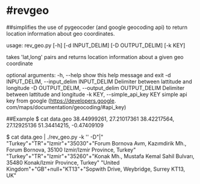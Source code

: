 #revgeo
======

##simplifies the use of pygeocoder (and google geocoding api) to return location information about geo coordinates. 

usage: rev\_geo.py [-h] [-d INPUT\_DELIM] [-D OUTPUT\_DELIM] [-k KEY]

takes 'lat,long' pairs and returns location information about a given geo
coordinate

optional arguments:
  -h, --help            show this help message and exit
  -d INPUT\_DELIM, --input\_delim INPUT\_DELIM
                        Delimiter between lattitude and longitude
  -D OUTPUT\_DELIM, --output\_delim OUTPUT\_DELIM
                        Delimiter between lattitude and longitude
  -k KEY, --simple\_api\_key KEY
                        simple api key from google (https://developers.google.
                        com/maps/documentation/geocoding/#api\_key)

##Example
$ cat data.geo
38.44999261, 27.21017361
38.42217564, 27.12925136
51.34414215, -0.47409109

$ cat data.geo | ./rev\_geo.py -k '<simple google api key>' -D"|"
"Turkey"+"TR"+"Izmir"+"35030"+"Forum Bornova Avm, Kazımdirik Mh., Forum Bornova, 35100 Izmir/Izmir Province, Turkey"
"Turkey"+"TR"+"Izmir"+"35260"+"Konak Mh., Mustafa Kemal Sahil Bulvarı, 35480 Konak/Izmir Province, Turkey"
"United Kingdom"+"GB"+null+"KT13"+"Sopwith Drive, Weybridge, Surrey KT13, UK"
